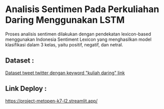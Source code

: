 # Analisis Sentimen Pada Perkuliahan Daring Menggunakan LSTM

Proses analisis sentimen dilakukan dengan pendekatan lexicon-based menggunakan Indonesia Sentiment Lexicon yang menghasilkan model klasifikasi dalam 3 kelas, yaitu positif, negatif, dan netral.

## Dataset :

[Dataset tweet twitter dengan keyword "kuliah daring" link](https://github.com/Skainomi/ProjectDataScience/tree/master/data)

## Link Deploy :

https://project-metopen-k7-l2.streamlit.app/

